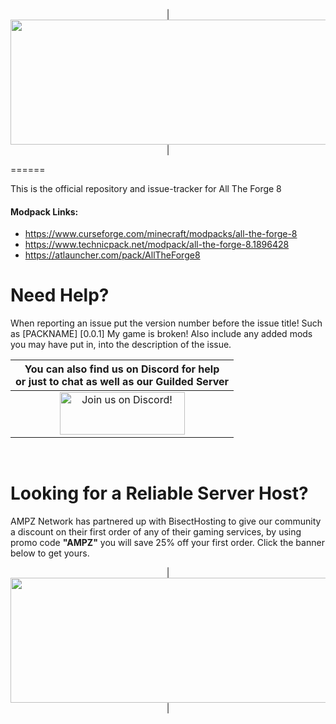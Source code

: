 <p align="center">
| <img src="https://www.bisecthosting.com/images/CF/All_The_Forge_8/BH_ATF8_Header.png" alt="Get your server today!"  width="1920" height="200"></a>|
</p>
======

This is the official repository and issue-tracker for All The Forge 8
    
#### Modpack Links: 
+ https://www.curseforge.com/minecraft/modpacks/all-the-forge-8 
+ https://www.technicpack.net/modpack/all-the-forge-8.1896428
+ https://atlauncher.com/pack/AllTheForge8
  
Need Help?
======
When reporting an issue put the version number before the issue title! Such as [PACKNAME] [0.0.1] My game is broken! Also include any added mods you may have put in, into the description of the issue. 
 

|You can also find us on Discord for help<br>or just to chat as well as our Guilded Server|
|:------------:|
|<a href="https://discord.gg/enrpMDd"><img src="https://discordapp.com/assets/fc0b01fe10a0b8c602fb0106d8189d9b.png" alt="Join us on Discord!"  width="200" height="68"></a>|
<br>

Looking for a Reliable Server Host?
======
AMPZ Network has partnered up with BisectHosting to give our community a discount on their first order of any of their gaming services, by using promo code **"AMPZ"** you will save 25% off your first order. Click the banner below to get yours. 

<p align="center">
| <a href="https://bisecthosting.com/AMPZ"><img src="https://www.bisecthosting.com/images/CF/All_The_Forge_8/BH_ATF8_PromoCard.png" alt="Get your server today!"  width="1920" height="200"></a>|
</p>
